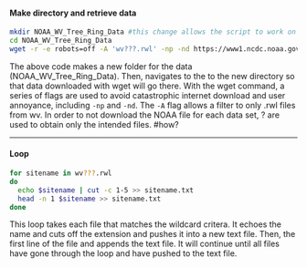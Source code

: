 #### Make directory and retrieve data

```bash
mkdir NOAA_WV_Tree_Ring_Data #this change allows the script to work on any machine.
cd NOAA_WV_Tree_Ring_Data
wget -r -e robots=off -A 'wv???.rwl' -np -nd https://www1.ncdc.noaa.gov/pub/data/paleo/treering/measurements/northamerica/usa/
```

The above code makes a new folder for the data (NOAA_WV_Tree_Ring_Data). Then, navigates to the to the new directory so that data downloaded with wget will go there. With the wget command, a series of flags are used to avoid catastrophic internet download and user annoyance, including `-np` and `-nd`. The `-A` flag allows a filter to only .rwl files from wv. In order to not download the NOAA file for each data set, ? are used to obtain only the intended files. #how?

___________________________________________

#### Loop

```bash
for sitename in wv???.rwl 
do
  echo $sitename | cut -c 1-5 >> sitename.txt
  head -n 1 $sitename >> sitename.txt
done
```

This loop takes each file that matches the wildcard critera. It echoes the name and cuts off the extension and pushes it into a new text file. Then, the first line of the file and appends the text file. It will continue until all files have gone through the loop and have pushed to the text file. 
